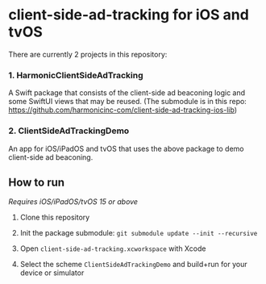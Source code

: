# client-side-ad-tracking for iOS and tvOS

There are currently 2 projects in this repository:

### 1. HarmonicClientSideAdTracking

A Swift package that consists of the client-side ad beaconing logic and some SwiftUI views that may be reused. (The submodule is in this repo: https://github.com/harmonicinc-com/client-side-ad-tracking-ios-lib)

### 2. ClientSideAdTrackingDemo

An app for iOS/iPadOS and tvOS that uses the above package to demo client-side ad beaconing.

## How to run

*Requires iOS/iPadOS/tvOS 15 or above*

1. Clone this repository

2. Init the package submodule: `git submodule update --init --recursive`

3. Open `client-side-ad-tracking.xcworkspace` with Xcode

4. Select the scheme `ClientSideAdTrackingDemo` and build+run for your device or simulator 